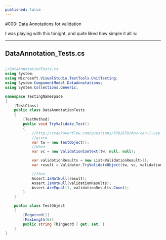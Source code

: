 ```yaml
---
published: false
---
```


#003: Data Annotations for validation

I was playing with this tonight, and quite liked how simple it all is:

-----------------------
DataAnnotation_Tests.cs
-----------------------

```csharp

//DataAnnotationTests.cs
using System;
using Microsoft.VisualStudio.TestTools.UnitTesting;
using System.ComponentModel.DataAnnotations;
using System.Collections.Generic;

namespace TestingNamespace
{
    [TestClass]
    public class DataAnnotationTests
    {
        [TestMethod]
        public void TryValidate_Test()
        {
            //http://stackoverflow.com/questions/3782678/how-can-i-use-the-data-validation-attributes-in-c-sharp-in-a-non-asp-net-context
            //given 
            var tw = new TestObject();
            //when
            var vc = new ValidationContext(tw, null, null);

            var validationResults = new List<ValidationResult>();
            var result = Validator.TryValidateObject(tw, vc, validationResults, true);

            //then
            Assert.IsNotNull(result);
            Assert.IsNotNull(validationResults);
            Assert.AreEqual(1, validationResults.Count);
        }
    }

    public class TestObject
    {
        [Required()]
        [MaxLength(6)]
        public string ThingWord { get; set; }
    }
}
```

